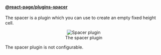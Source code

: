 #### [@react-page/plugins-spacer](https://www.npmjs.com/package/@react-page/plugins-spacer)

The spacer is a plugin which you can use to create an empty fixed height cell.

<p>
  <figure align="center">
    <img alt="Spacer plugin" src="./images/spacer-plugin.gif"><br>
    <figcaption>The spacer plugin</figcaption>
  </figure>
</p>

The spacer plugin is not configurable.
